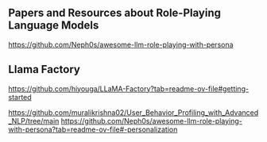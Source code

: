 ## Papers and Resources about Role-Playing Language Models

https://github.com/Neph0s/awesome-llm-role-playing-with-persona

## Llama Factory

https://github.com/hiyouga/LLaMA-Factory?tab=readme-ov-file#getting-started


https://github.com/muralikrishna02/User_Behavior_Profiling_with_Advanced_NLP/tree/main
https://github.com/Neph0s/awesome-llm-role-playing-with-persona?tab=readme-ov-file#-personalization